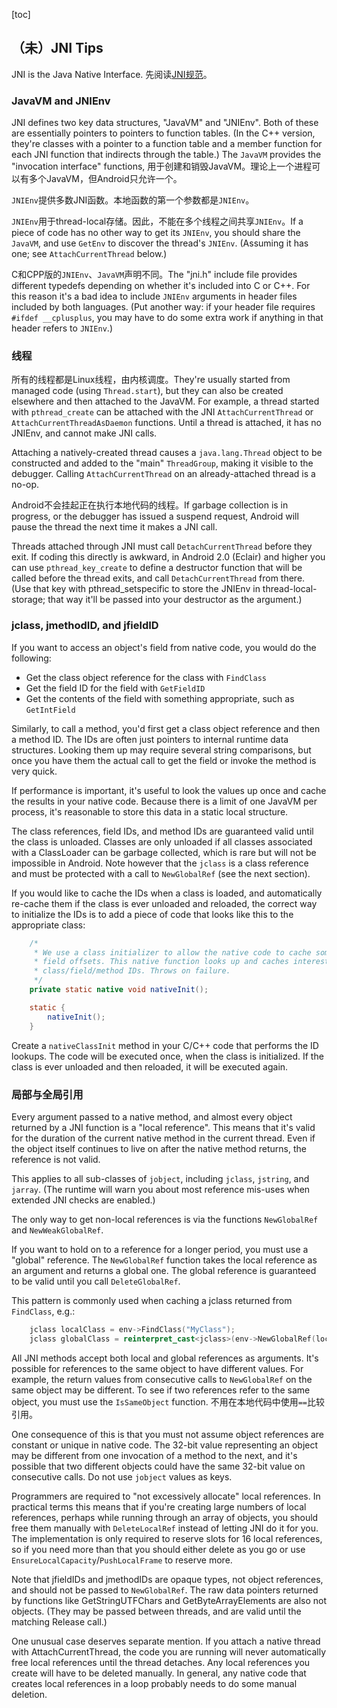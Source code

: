 [toc]

## （未）JNI Tips

JNI is the Java Native Interface. 先阅读[JNI规范](http://docs.oracle.com/javase/7/docs/technotes/guides/jni/spec/jniTOC.html)。

### JavaVM and JNIEnv

JNI defines two key data structures, "JavaVM" and "JNIEnv". Both of these are essentially pointers to pointers to function tables. (In the C++ version, they're classes with a pointer to a function table and a member function for each JNI function that indirects through the table.) The `JavaVM` provides the "invocation interface" functions, 用于创建和销毁JavaVM。理论上一个进程可以有多个JavaVM，但Android只允许一个。

`JNIEnv`提供多数JNI函数。本地函数的第一个参数都是`JNIEnv`。

`JNIEnv`用于thread-local存储。因此，不能在多个线程之间共享`JNIEnv`。If a piece of code has no other way to get its `JNIEnv`, you should share the `JavaVM`, and use `GetEnv` to discover the thread's `JNIEnv`. (Assuming it has one; see `AttachCurrentThread` below.)

C和CPP版的`JNIEnv`、`JavaVM`声明不同。The "jni.h" include file provides different typedefs depending on whether it's included into C or C++. For this reason it's a bad idea to include `JNIEnv` arguments in header files included by both languages. (Put another way: if your header file requires `#ifdef __cplusplus`, you may have to do some extra work if anything in that header refers to `JNIEnv`.)

### 线程

所有的线程都是Linux线程，由内核调度。They're usually started from managed code (using `Thread.start`), but they can also be created elsewhere and then attached to the JavaVM. For example, a thread started with `pthread_create` can be attached with the JNI `AttachCurrentThread` or `AttachCurrentThreadAsDaemon` functions. Until a thread is attached, it has no JNIEnv, and cannot make JNI calls.

Attaching a natively-created thread causes a `java.lang.Thread` object to be constructed and added to the "main" `ThreadGroup`, making it visible to the debugger. Calling `AttachCurrentThread` on an already-attached thread is a no-op.

Android不会挂起正在执行本地代码的线程。If garbage collection is in progress, or the debugger has issued a suspend request, Android will pause the thread the next time it makes a JNI call.

Threads attached through JNI must call `DetachCurrentThread` before they exit. If coding this directly is awkward, in Android 2.0 (Eclair) and higher you can use `pthread_key_create` to define a destructor function that will be called before the thread exits, and call `DetachCurrentThread` from there. (Use that key with pthread_setspecific to store the JNIEnv in thread-local-storage; that way it'll be passed into your destructor as the argument.)

### jclass, jmethodID, and jfieldID

If you want to access an object's field from native code, you would do the following:

- Get the class object reference for the class with `FindClass`
- Get the field ID for the field with `GetFieldID`
- Get the contents of the field with something appropriate, such as `GetIntField`

Similarly, to call a method, you'd first get a class object reference and then a method ID. The IDs are often just pointers to internal runtime data structures. Looking them up may require several string comparisons, but once you have them the actual call to get the field or invoke the method is very quick.

If performance is important, it's useful to look the values up once and cache the results in your native code. Because there is a limit of one JavaVM per process, it's reasonable to store this data in a static local structure.

The class references, field IDs, and method IDs are guaranteed valid until the class is unloaded. Classes are only unloaded if all classes associated with a ClassLoader can be garbage collected, which is rare but will not be impossible in Android. Note however that the `jclass` is a class reference and must be protected with a call to `NewGlobalRef` (see the next section).

If you would like to cache the IDs when a class is loaded, and automatically re-cache them if the class is ever unloaded and reloaded, the correct way to initialize the IDs is to add a piece of code that looks like this to the appropriate class:

```java
    /*
     * We use a class initializer to allow the native code to cache some
     * field offsets. This native function looks up and caches interesting
     * class/field/method IDs. Throws on failure.
     */
    private static native void nativeInit();

    static {
        nativeInit();
    }
```

Create a `nativeClassInit` method in your C/C++ code that performs the ID lookups. The code will be executed once, when the class is initialized. If the class is ever unloaded and then reloaded, it will be executed again.

### 局部与全局引用

Every argument passed to a native method, and almost every object returned by a JNI function is a "local reference". This means that it's valid for the duration of the current native method in the current thread. Even if the object itself continues to live on after the native method returns, the reference is not valid.

This applies to all sub-classes of `jobject`, including `jclass`, `jstring`, and `jarray`. (The runtime will warn you about most reference mis-uses when extended JNI checks are enabled.)

The only way to get non-local references is via the functions `NewGlobalRef` and `NewWeakGlobalRef`.

If you want to hold on to a reference for a longer period, you must use a "global" reference. The `NewGlobalRef` function takes the local reference as an argument and returns a global one. The global reference is guaranteed to be valid until you call `DeleteGlobalRef`.

This pattern is commonly used when caching a jclass returned from `FindClass`, e.g.:

```cpp
    jclass localClass = env->FindClass("MyClass");
    jclass globalClass = reinterpret_cast<jclass>(env->NewGlobalRef(localClass));
```

All JNI methods accept both local and global references as arguments. It's possible for references to the same object to have different values. For example, the return values from consecutive calls to `NewGlobalRef` on the same object may be different. To see if two references refer to the same object, you must use the `IsSameObject` function. 不用在本地代码中使用`==`比较引用。

One consequence of this is that you must not assume object references are constant or unique in native code. The 32-bit value representing an object may be different from one invocation of a method to the next, and it's possible that two different objects could have the same 32-bit value on consecutive calls. Do not use `jobject` values as keys.

Programmers are required to "not excessively allocate" local references. In practical terms this means that if you're creating large numbers of local references, perhaps while running through an array of objects, you should free them manually with `DeleteLocalRef` instead of letting JNI do it for you. The implementation is only required to reserve slots for 16 local references, so if you need more than that you should either delete as you go or use `EnsureLocalCapacity`/`PushLocalFrame` to reserve more.

Note that jfieldIDs and jmethodIDs are opaque types, not object references, and should not be passed to `NewGlobalRef`. The raw data pointers returned by functions like GetStringUTFChars and GetByteArrayElements are also not objects. (They may be passed between threads, and are valid until the matching Release call.)

One unusual case deserves separate mention. If you attach a native thread with AttachCurrentThread, the code you are running will never automatically free local references until the thread detaches. Any local references you create will have to be deleted manually. In general, any native code that creates local references in a loop probably needs to do some manual deletion.







